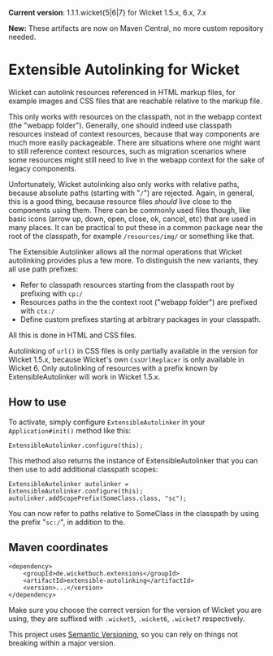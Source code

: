 **Current version**: 1.1.1.wicket{5|6|7} for Wicket 1.5.x, 6.x, 7.x

**New:** These artifacts are now on Maven Central, no more custom repository 
needed.


# Extensible Autolinking for Wicket

Wicket can autolink resources referenced in HTML markup files, for example
images and CSS files that are reachable relative to the markup file.

This only works with resources on the classpath, not in the webapp context (the
"webapp folder"). Generally, one should indeed use classpath resources instead
of context resources, because that way components are much more easily
packageable. There are situations where one might want to still reference
context resources, such as migration scenarios where some resources might still
need to live in the webapp context for the sake of legacy components.

Unfortunately, Wicket autolinking also only works with relative paths, because
absolute paths (starting with "`/`") are rejected. Again, in general, this is a
good thing, because resource files _should_ live close to the components using
them. There can be commonly used files though, like basic icons (arrow up, down,
open, close, ok, cancel, etc) that are used in many places. It can be practical
to put these in a common package near the root of the classpath, for example
`/resources/img/` or something like that.

The Extensible Autolinker allows all the normal operations that Wicket
autolinking provides plus a few more. To distinguish the new variants, they all
use path prefixes:

* Refer to classpath resources starting from the classpath root by prefixing
  with `cp:/`
* Resources paths in the the context root ("webapp folder") are prefixed
  with `ctx:/`
* Define custom prefixes starting at arbitrary packages in your classpath.

All this is done in HTML and CSS files.

Autolinking of `url()` in CSS files is only partially available in the version
for Wicket 1.5.x, because Wicket's own `CssUrlReplacer` is only available in
Wicket 6. Only autolinking of resources with a prefix known by
ExtensibleAutolinker will work in Wicket 1.5.x.

## How to use
To activate, simply configure `ExtensibleAutolinker` in your
`Application#init()` method like this:

	ExtensibleAutolinker.configure(this);

This method also returns the instance of ExtensibleAutolinker that you can then
use to add additional classpath scopes:

	ExtensibleAutolinker autolinker = ExtensibleAutolinker.configure(this);
	autolinker.addScopePrefix(SomeClass.class, "sc");

You can now refer to paths relative to SomeClass in the classpath by using the
prefix "`sc:/`", in addition to the.

## Maven coordinates

    <dependency>
        <groupId>de.wicketbuch.extensions</groupId>
        <artifactId>extensible-autolinking</artifactId>
        <version>...</version>
    </dependency>

Make sure you choose the correct version for the version of Wicket you are
using, they are suffixed with `.wicket5`, `.wicket6`, `.wicket7` respectively.

This project uses [Semantic Versioning](http://semver.org/), so you can rely on
things not breaking within a major version.

